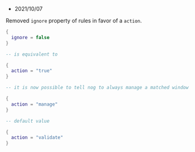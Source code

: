 * 2021/10/07 

Removed `ignore` property of rules in favor of a `action`.

```lua
{
  ignore = false
}

-- is equivalent to

{
  action = "true"
}

-- it is now possible to tell nog to always manage a matched window

{
  action = "manage"
}

-- default value

{
  action = "validate"
}
```
